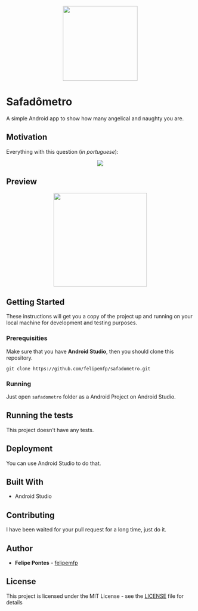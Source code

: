 <p align="center">
  <img src="https://66.media.tumblr.com/2b3576a4287045dcf6fb6aa64c7e8e30/tumblr_o8ej8bxhOF1vnlnoto2_540.png" width="200">
</p>

# Safadômetro

A simple Android app to show how many angelical and naughty you are.

## Motivation

Everything with this question (*in portuguese*):

<p align="center">
  <img src="https://66.media.tumblr.com/8211fc54037f274b564e2e488a889e6d/tumblr_o8ej8bxhOF1vnlnoto1_1280.jpg">
</p>

## Preview

<p align="center">
  <img src="https://67.media.tumblr.com/8a09738cd5d814e329a66a278795f347/tumblr_o8ej8bxhOF1vnlnoto3_r1_1280.jpg" width="250">
</p>

## Getting Started

These instructions will get you a copy of the project up and running on your local machine for development and testing purposes.

### Prerequisities

Make sure that you have **Android Studio**, then you should clone this repository.

```
git clone https://github.com/felipemfp/safadometro.git
```

### Running

Just open `safadometro` folder as a Android Project on Android Studio.

## Running the tests

This project doesn't have any tests.

## Deployment

You can use Android Studio to do that.

## Built With

* Android Studio

## Contributing

I have been waited for your pull request for a long time, just do it.

## Author

* **Felipe Pontes** - [felipemfp](https://github.com/felipemfp)

## License

This project is licensed under the MIT License - see the [LICENSE](LICENSE) file for details
